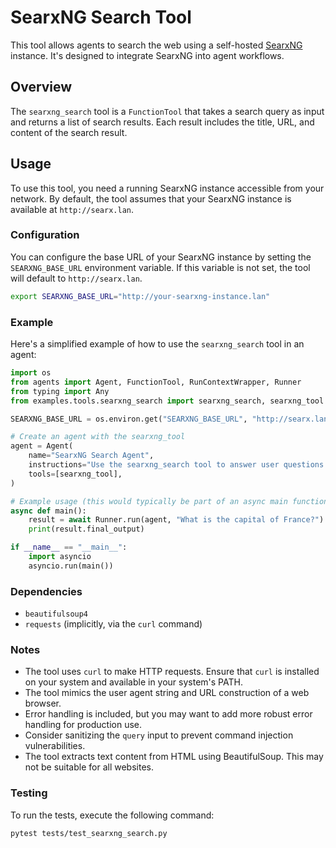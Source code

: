 # SearxNG Search Tool

This tool allows agents to search the web using a self-hosted [SearxNG](https://searxng.org/) instance. It's designed to integrate SearxNG into agent workflows.

## Overview

The `searxng_search` tool is a `FunctionTool` that takes a search query as input and returns a list of search results. Each result includes the title, URL, and content of the search result.

## Usage

To use this tool, you need a running SearxNG instance accessible from your network. By default, the tool assumes that your SearxNG instance is available at `http://searx.lan`.

### Configuration

You can configure the base URL of your SearxNG instance by setting the `SEARXNG_BASE_URL` environment variable. If this variable is not set, the tool will default to `http://searx.lan`.

```bash
export SEARXNG_BASE_URL="http://your-searxng-instance.lan"
```

### Example

Here's a simplified example of how to use the `searxng_search` tool in an agent:

```python
import os
from agents import Agent, FunctionTool, RunContextWrapper, Runner
from typing import Any
from examples.tools.searxng_search import searxng_search, searxng_tool  # Import the searxng_search function and searxng_tool

SEARXNG_BASE_URL = os.environ.get("SEARXNG_BASE_URL", "http://searx.lan")

# Create an agent with the searxng_tool
agent = Agent(
    name="SearxNG Search Agent",
    instructions="Use the searxng_search tool to answer user questions.",
    tools=[searxng_tool],
)

# Example usage (this would typically be part of an async main function)
async def main():
    result = await Runner.run(agent, "What is the capital of France?")
    print(result.final_output)

if __name__ == "__main__":
    import asyncio
    asyncio.run(main())
```

### Dependencies

*   `beautifulsoup4`
*   `requests` (implicitly, via the `curl` command)

### Notes

*   The tool uses `curl` to make HTTP requests. Ensure that `curl` is installed on your system and available in your system's PATH.
*   The tool mimics the user agent string and URL construction of a web browser.
*   Error handling is included, but you may want to add more robust error handling for production use.
*   Consider sanitizing the `query` input to prevent command injection vulnerabilities.
*   The tool extracts text content from HTML using BeautifulSoup. This may not be suitable for all websites.

### Testing

To run the tests, execute the following command:

```bash
pytest tests/test_searxng_search.py
```
